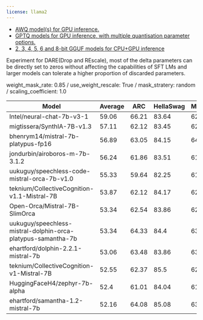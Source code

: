 ```yaml
---
license: llama2
---
```


* [AWQ model(s) for GPU inference.](https://huggingface.co/TheBloke/CollectiveCognition-v1.1-Mistral-7B-dare-0.85-AWQ)
* [GPTQ models for GPU inference, with multiple quantisation parameter options.](https://huggingface.co/TheBloke/CollectiveCognition-v1.1-Mistral-7B-dare-0.85-GPTQ)
* [2, 3, 4, 5, 6 and 8-bit GGUF models for CPU+GPU inference](https://huggingface.co/TheBloke/CollectiveCognition-v1.1-Mistral-7B-dare-0.85-GGUF)

Experiment for DARE(Drop and REscale), most of the delta parameters can be directly set to zeros without affecting the capabilities of SFT LMs and larger models can tolerate a higher proportion of discarded parameters.

weight_mask_rate: 0.85 / use_weight_rescale: True / mask_stratery: random / scaling_coefficient: 1.0

| Model                                                        | Average | ARC    | HellaSwag | MMLU   | TruthfulQA | Winogrande | GSM8K  | DROP   |
| ------                                                       | ------  | ------ | ------    | ------ | ------     | ------     | ------ | ------ |
| Intel/neural-chat-7b-v3-1                                    | 59.06   | 66.21  | 83.64     | 62.37  | 59.65      | 78.14      | 19.56  | 43.84  |
| migtissera/SynthIA-7B-v1.3                                   | 57.11   | 62.12  | 83.45     | 62.65  | 51.37      | 78.85      | 17.59  | 43.76  |
| bhenrym14/mistral-7b-platypus-fp16                           | 56.89   | 63.05  | 84.15     | 64.11  | 45.07      | 78.53      | 17.36  | 45.92  |
| jondurbin/airoboros-m-7b-3.1.2                               | 56.24   | 61.86  | 83.51     | 61.91  | 53.75      | 77.58      | 13.87  | 41.2   |
| uukuguy/speechless-code-mistral-orca-7b-v1.0                 | 55.33   | 59.64  | 82.25     | 61.33  | 48.45      | 77.51      | 8.26   | 49.89  |
| teknium/CollectiveCognition-v1.1-Mistral-7B                  | 53.87   | 62.12  | 84.17     | 62.35  | 57.62      | 75.37      | 15.62  | 19.85  |
| Open-Orca/Mistral-7B-SlimOrca                                | 53.34   | 62.54  | 83.86     | 62.77  | 54.23      | 77.43      | 21.38  | 11.2   |
| uukuguy/speechless-mistral-dolphin-orca-platypus-samantha-7b | 53.34   | 64.33  | 84.4      | 63.72  | 52.52      | 78.37      | 21.38  | 8.66   |
| ehartford/dolphin-2.2.1-mistral-7b                           | 53.06   | 63.48  | 83.86     | 63.28  | 53.17      | 78.37      | 21.08  | 8.19   |
| teknium/CollectiveCognition-v1-Mistral-7B                    | 52.55   | 62.37  | 85.5      | 62.76  | 54.48      | 77.58      | 17.89  | 7.22   |
| HuggingFaceH4/zephyr-7b-alpha                                | 52.4    | 61.01  | 84.04     | 61.39  | 57.9       | 78.61      | 14.03  | 9.82   |
| ehartford/samantha-1.2-mistral-7b                            | 52.16   | 64.08  | 85.08     | 63.91  | 50.4       | 78.53      | 16.98  | 6.13   |
